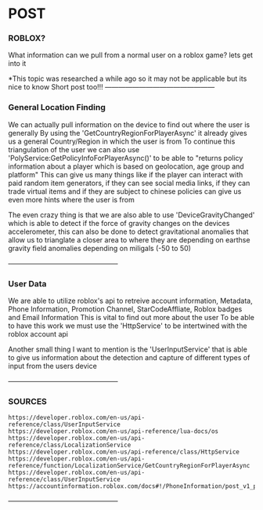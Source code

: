 # POST

### ROBLOX?

What information can we pull from a normal user on a roblox game? lets get into it

*This topic was researched a while ago so it may not be applicable but its nice to know
Short post too!!!
————————————————


### General Location Finding

We can actually pull information on the device to find out where the user is generally
By using the 'GetCountryRegionForPlayerAsync' it already gives us a general Country/Region in which the user is from
To continue this triangulation of the user we can also use 'PolyService:GetPolicyInfoForPlayerAsync()' 
to be able to "returns policy information about a player which is based on geolocation, age group and platform"
This can give us many things like if the player can interact with paid random item generators, if they can see social media links,
if they can trade virtual items and if they are subject to chinese policies can give us even more hints where the user is from

The even crazy thing is that we are also able to use 'DeviceGravityChanged' which is able to detect if the force of gravity
changes on the devices accelerometer, this can also be done to detect gravitational anomalies that allow us to trianglate a closer 
area to where they are depending on earthse gravity field anomalies depending on miligals (-50 to 50)

————————————————

### User Data

We are able to utilize roblox's api to retreive account information, Metadata, Phone Information, Promotion Channel, StarCodeAffliate, Roblox badges
and Email Information
This is vital to find out more about the user
To be able to have this work we must use the 'HttpService' to be intertwined with the roblox account api

Another small thing I want to mention is the 'UserInputService' that is able to give us information about the detection and capture of different types of input
from the users device 

————————————————
 
### SOURCES

```
https://developer.roblox.com/en-us/api-reference/class/UserInputService
https://developer.roblox.com/en-us/api-reference/lua-docs/os
https://developer.roblox.com/en-us/api-reference/class/LocalizationService
https://developer.roblox.com/en-us/api-reference/class/HttpService
https://developer.roblox.com/en-us/api-reference/function/LocalizationService/GetCountryRegionForPlayerAsync
https://developer.roblox.com/en-us/api-reference/class/UserInputService
https://accountinformation.roblox.com/docs#!/PhoneInformation/post_v1_phone
```

————————————————
